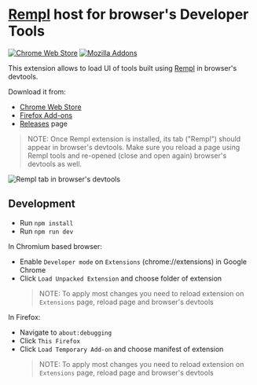 # [Rempl](https://github.com/rempl/rempl) host for browser's Developer Tools

[![Chrome Web Store](https://badgen.net/chrome-web-store/v/hcikjlholajopgbgfmmlbmifdfbkijdj)](https://chrome.google.com/webstore/detail/rempl/hcikjlholajopgbgfmmlbmifdfbkijdj)
[![Mozilla Addons](https://badgen.net/amo/v/rempl)](https://addons.mozilla.org/en-US/firefox/addon/rempl/)

This extension allows to load UI of tools built using [Rempl](https://github.com/rempl/rempl) in browser's devtools.

Download it from:

- [Chrome Web Store](https://chrome.google.com/webstore/detail/rempl/hcikjlholajopgbgfmmlbmifdfbkijdj)
- [Firefox Add-ons](https://addons.mozilla.org/en-US/firefox/addon/rempl/)
- [Releases](https://github.com/rempl/host-browser-extension/releases) page

> NOTE: Once Rempl extension is installed, its tab ("Rempl") should appear in browser's devtools. Make sure you reload a page using Rempl tools and re-opened (close and open again) browser's devtools as well.

![Rempl tab in browser's devtools](https://user-images.githubusercontent.com/270491/141767859-49510bc6-250b-4d52-af68-bceb4828ebfc.png)

## Development

- Run `npm install`
- Run `npm run dev`

In Chromium based browser:

- Enable `Developer mode` on `Extensions` (chrome://extensions) in Google Chrome
- Click `Load Unpacked Extension` and choose folder of extension
  > NOTE: To apply most changes you need to reload extension on `Extensions` page, reload page and browser's devtools

In Firefox:

- Navigate to `about:debugging`
- Click `This Firefox`
- Click `Load Temporary Add-on` and choose manifest of extension
  > NOTE: To apply most changes you need to reload extension on `Extensions` page, reload page and browser's devtools
